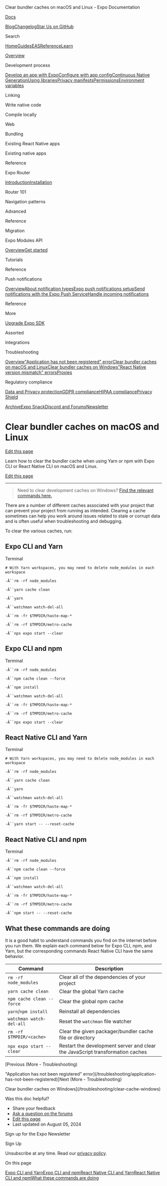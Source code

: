 Clear bundler caches on macOS and Linux - Expo Documentation

[Docs](/)

[Blog](https://expo.dev/blog)[Changelog](https://expo.dev/changelog)[Star Us on GitHub](https://github.com/expo/expo)

Search

[Home](/)[Guides](/guides/overview)[EAS](/eas)[Reference](/versions/latest)[Learn](/tutorial/overview)

[Overview](/guides/overview)

Development process

[Develop an app with Expo](/workflow/overview)[Configure with app config](/workflow/configuration)[Continuous Native Generation](/workflow/continuous-native-generation)[Using libraries](/workflow/using-libraries)[Privacy manifests](/guides/apple-privacy)[Permissions](/guides/permissions)[Environment variables](/guides/environment-variables)

Linking

Write native code

Compile locally

Web

Bundling

Existing React Native apps

Existing native apps

Reference

Expo Router

[Introduction](/router/introduction)[Installation](/router/installation)

Router 101

Navigation patterns

Advanced

Reference

Migration

Expo Modules API

[Overview](/modules/overview)[Get started](/modules/get-started)

Tutorials

Reference

Push notifications

[Overview](/push-notifications/overview)[About notification types](/push-notifications/what-you-need-to-know)[Expo push notifications setup](/push-notifications/push-notifications-setup)[Send notifications with the Expo Push Service](/push-notifications/sending-notifications)[Handle incoming notifications](/push-notifications/receiving-notifications)

Reference

More

[Upgrade Expo SDK](/workflow/upgrading-expo-sdk-walkthrough)

Assorted

Integrations

Troubleshooting

[Overview](/troubleshooting/overview)["Application has not been registered" error](/troubleshooting/application-has-not-been-registered)[Clear bundler caches on macOS and Linux](/troubleshooting/clear-cache-macos-linux)[Clear bundler caches on Windows](/troubleshooting/clear-cache-windows)["React Native version mismatch" errors](/troubleshooting/react-native-version-mismatch)[Proxies](/troubleshooting/proxies)

Regulatory compliance

[Data and Privacy protection](/regulatory-compliance/data-and-privacy-protection)[GDPR compliance](/regulatory-compliance/gdpr)[HIPAA compliance](/regulatory-compliance/hipaa)[Privacy Shield](/regulatory-compliance/privacy-shield)

[Archive](/archive)[Expo Snack](https://snack.expo.dev)[Discord and Forums](https://chat.expo.dev)[Newsletter](https://expo.dev/mailing-list/signup)

Clear bundler caches on macOS and Linux
=======================================

[Edit this page](https://github.com/expo/expo/edit/main/docs/pages/troubleshooting/clear-cache-macos-linux.mdx)

Learn how to clear the bundler cache when using Yarn or npm with Expo CLI or React Native CLI on macOS and Linux.

[Edit this page](https://github.com/expo/expo/edit/main/docs/pages/troubleshooting/clear-cache-macos-linux.mdx)

---

> Need to clear development caches on Windows? [Find the relevant commands here.](/troubleshooting/clear-cache-windows)

There are a number of different caches associated with your project that can prevent your project from running as intended. Clearing a cache sometimes can help you work around issues related to stale or corrupt data and is often useful when troubleshooting and debugging.

To clear the various caches, run:

Expo CLI and Yarn
-----------------

Terminal

`# With Yarn workspaces, you may need to delete node_modules in each workspace`

`-Â``rm -rf node_modules`

  

`-Â``yarn cache clean`

  

`-Â``yarn`

  

`-Â``watchman watch-del-all`

  

`-Â``rm -fr $TMPDIR/haste-map-*`

  

`-Â``rm -rf $TMPDIR/metro-cache`

  

`-Â``npx expo start --clear`

Expo CLI and npm
----------------

Terminal

`-Â``rm -rf node_modules`

  

`-Â``npm cache clean --force`

  

`-Â``npm install`

  

`-Â``watchman watch-del-all`

  

`-Â``rm -fr $TMPDIR/haste-map-*`

  

`-Â``rm -rf $TMPDIR/metro-cache`

  

`-Â``npx expo start --clear`

React Native CLI and Yarn
-------------------------

Terminal

`# With Yarn workspaces, you may need to delete node_modules in each workspace`

`-Â``rm -rf node_modules`

  

`-Â``yarn cache clean`

  

`-Â``yarn`

  

`-Â``watchman watch-del-all`

  

`-Â``rm -fr $TMPDIR/haste-map-*`

  

`-Â``rm -rf $TMPDIR/metro-cache`

  

`-Â``yarn start -- --reset-cache`

React Native CLI and npm
------------------------

Terminal

`-Â``rm -rf node_modules`

  

`-Â``npm cache clean --force`

  

`-Â``npm install`

  

`-Â``watchman watch-del-all`

  

`-Â``rm -fr $TMPDIR/haste-map-*`

  

`-Â``rm -rf $TMPDIR/metro-cache`

  

`-Â``npm start -- --reset-cache`

What these commands are doing
-----------------------------

It is a good habit to understand commands you find on the internet before you run them. We explain each command below for Expo CLI, npm, and Yarn, but the corresponding commands React Native CLI have the same behavior.

| Command | Description |
| --- | --- |
| `rm -rf node_modules` | Clear all of the dependencies of your project |
| `yarn cache clean` | Clear the global Yarn cache |
| `npm cache clean --force` | Clear the global npm cache |
| `yarn`/`npm install` | Reinstall all dependencies |
| `watchman watch-del-all` | Reset the `watchman` file watcher |
| `rm -rf $TMPDIR/<cache>` | Clear the given packager/bundler cache file or directory |
| `npx expo start --clear` | Restart the development server and clear the JavaScript transformation caches |

[Previous (More - Troubleshooting)

"Application has not been registered" error](/troubleshooting/application-has-not-been-registered)[Next (More - Troubleshooting)

Clear bundler caches on Windows](/troubleshooting/clear-cache-windows)

Was this doc helpful?

* Share your feedback
* [Ask a question on the forums](https://chat.expo.dev/)
* [Edit this page](https://github.com/expo/expo/edit/main/docs/pages/troubleshooting/clear-cache-macos-linux.mdx)
* Last updated on August 05, 2024

Sign up for the Expo Newsletter

Sign Up

Unsubscribe at any time. Read our [privacy policy](https://expo.dev/privacy).

On this page

[Expo CLI and Yarn](/troubleshooting/clear-cache-macos-linux/#expo-cli-and-yarn)[Expo CLI and npm](/troubleshooting/clear-cache-macos-linux/#expo-cli-and-npm)[React Native CLI and Yarn](/troubleshooting/clear-cache-macos-linux/#react-native-cli-and-yarn)[React Native CLI and npm](/troubleshooting/clear-cache-macos-linux/#react-native-cli-and-npm)[What these commands are doing](/troubleshooting/clear-cache-macos-linux/#what-these-commands-are-doing)